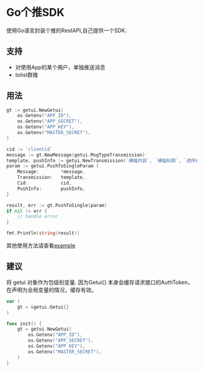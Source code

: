 # Go个推SDK

使用Go语言封装个推的RestAPI,自己提供一个SDK.

## 支持

+ 对使用App的某个用户，单独推送消息
+ tolist群推

## 用法

```go
gt := getui.NewGetui(
    os.Getenv("APP_ID"),
    os.Getenv("APP_SECRET"),
    os.Getenv("APP_KEY"),
    os.Getenv("MASTER_SECRET"),
)

cid := `clientid`
message := gt.NewMessage(getui.MsgTypeTransmission)
template, pushInfo := getui.NewTransmission(`横幅内容`, `横幅标题`, `透传内容`)
param := getui.PushToSingleParam {
    Message:        *message,
    Transmission:   template,
    Cid:            cid,
    PushInfo:       pushInfo,
}

result, err := gt.PushToSingle(param)
if nil != err {
    // handle error
}

fmt.Println(string(result))
```

其他使用方法请查看[example](https://github.com/cyrnicolase/getui/blob/master/example/main.go)

## 建议
将 getui 对象作为包级别变量. 因为Getui{} 本身会缓存请求接口的AuthToken，
在声明为全局变量的情况，缓存有效。

```go
var (
    gt = &getui.Getui{}
)

func init() {
    gt = getui.NewGetui(
        os.Getenv("APP_ID"),
        os.Getenv("APP_SECRET"),
        os.Getenv("APP_KEY"),
        os.Getenv("MASTER_SECRET"),
    )
}

```